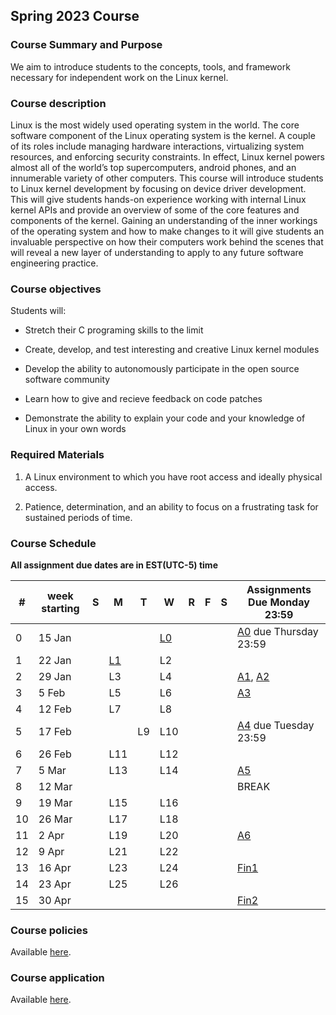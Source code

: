 ## Spring 2023 Course

### Course Summary and Purpose

We aim to introduce students to the concepts, tools, and framework necessary for independent work on the Linux kernel.

### Course description

Linux is the most widely used operating system in the world. The core software component of the Linux operating system is the kernel. A couple of its roles include managing hardware interactions, virtualizing system resources, and enforcing security constraints. In effect, Linux kernel powers almost all of the world’s top supercomputers, android phones, and an innumerable variety of other computers. This course will introduce students to Linux kernel development by focusing on device driver development. This will give students hands-on experience working with internal Linux kernel APIs and provide an overview of some of the core features and components of the kernel. Gaining an understanding of the inner workings of the operating system and how to make changes to it will give students an invaluable perspective on how their computers work behind the scenes that will reveal a new layer of understanding to apply to any future software engineering practice.

### Course objectives

Students will:

* Stretch their C programing skills to the limit

* Create, develop, and test interesting and creative Linux kernel modules

* Develop the ability to autonomously participate in the open source software community

* Learn how to give and recieve feedback on code patches

* Demonstrate the ability to explain your code and your knowledge of Linux in your own words

### Required Materials

1. A Linux environment to which you have root access and ideally physical access.

2. Patience, determination, and an ability to focus on a frustrating task for sustained periods of time.

### Course Schedule

**All assignment due dates are in EST(UTC-5) time**

|#| week starting|S|M|T|W|R|F|S|Assignments Due Monday 23:59|
|--|--|--|--|--|--|--|--|--|--|
|0| 15 Jan||||[L0](course_spring23_L0.html)||||[A0](A0.html) due Thursday 23:59|
|1| 22 Jan||[L1](course_spring23_L1.html)||L2|||||
|2| 29 Jan||L3||L4||||[A1](A1.html), [A2](A2.html)|
|3| 5 Feb||L5||L6||||[A3](A3.html)|
|4| 12 Feb||L7||L8|||||
|5| 17 Feb|||L9|L10||||[A4](A4.html) due Tuesday 23:59|
|6| 26 Feb||L11||L12|||||
|7| 5 Mar||L13||L14||||[A5](A5.html)|
|8| 12 Mar||||||||BREAK|
|9| 19 Mar||L15||L16|||||
|10| 26 Mar||L17||L18|||||
|11| 2 Apr||L19||L20||||[A6](A6.html)|
|12| 9 Apr||L21||L22|||||
|13| 16 Apr||L23||L24||||[Fin1](fin1.html)|
|14| 23 Apr||L25||L26|||||
|15| 30 Apr||||||||[Fin2](fin2.html)|


### Course policies

Available [here](course_policies.html).

### Course application

Available [here](course_application.html).
